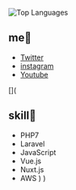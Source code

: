 ![Top Languages](https://github-readme-stats.vercel.app/api/top-langs/?username=yoritin&layout=compact&theme=monokai)

## me🌵
- [Twitter](https://twitter.com/yoriblog)
- [instagram](https://www.instagram.com/tillandsia_yori/?hl=ja)
- [Youtube](https://www.youtube.com/channel/UCHZAZBI4LttDtULLNzaspsg)

[](
## skill🔨
[](
![demo](https://www.skmurphy.com/wp-content/uploads/2009/11/HueStrip.gif)
)
- PHP7
- Laravel
- JavaScript
- Vue.js
- Nuxt.js
- AWS
)
)
